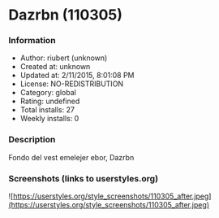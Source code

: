 # Dazrbn (110305)

### Information
- Author: riubert (unknown)
- Created at: unknown
- Updated at: 2/11/2015, 8:01:08 PM
- License: NO-REDISTRIBUTION
- Category: global
- Rating: undefined
- Total installs: 27
- Weekly installs: 0


### Description
Fondo del vest emelejer ebor, Dazrbn


### Screenshots (links to userstyles.org)
![https://userstyles.org/style_screenshots/110305_after.jpeg](https://userstyles.org/style_screenshots/110305_after.jpeg)


